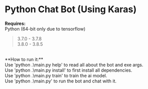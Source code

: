 # Python Chat Bot (Using Karas)
**Requires:**<br/>
Python (64-bit only due to tensorflow)<br/>
>3.7.0 - 3.7.8<br/>
>3.8.0 - 3.8.5<br/>
<br/>
**How to run it:**<br/>
Use 'python .\main.py help' to read all about the bot and exe args.<br/>
Use 'python .\main.py install' to first install all dependencies.<br/>
Use 'python .\main.py train' to train the ai model.<br/>
Use 'python .\main.py' to run the bot and chat with it.<br/>
<br/>
